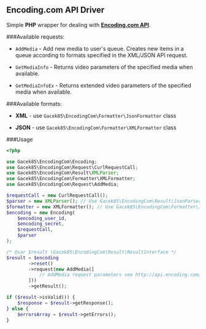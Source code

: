 Encoding.com API Driver
---

Simple **PHP** wrapper for dealing with **[Encoding.com API](http://api.encoding.com/)**.

###Available requests:

- `AddMedia` - Add new media to user's queue. Creates new items in a queue according to formats specified in the XML/JSON API request.

- `GetMediaInfo` - Returns video parameters of the specified media when available.

- `GetMediaInfoEx` - Returns extended video parameters of the specified media when available.


###Available formats:

- **XML** - use `Gacek85\EncodingCom\Formatter\JsonFormatter` class

- **JSON** - use `Gacek85\EncodingCom\Formatter\XMLFormatter` class


###Usage

``` php
<?php

use Gacek85\EncodingCom\Encoding;
use Gacek85\EncodingCom\Request\CurlRequestCall;
use Gacek85\EncodingCom\Result\XMLParser;
use Gacek85\EncodingCom\Formatter\XMLFormatter;
use Gacek85\EncodingCom\Request\AddMedia;

$requestCall = new CurlRequestCall();
$parser = new XMLParser(); // Use Gacek85\EncodingCom\Result\JsonParser for JSON calls
$formatter = new XMLFormatter(); // Use Gacek85\EncodingCom\Formatter\JsonFormatter for JSON calls
$encoding = new Encoding(
	$encoding_user_id,
	$encoding_secret,
	$requestCall,
	$parser
);

/* @var $result \Gacek85\EncodingCom\Result\ResultInterface */
$result = $encoding
		->reset()
        ->request(new AddMedia([
        	// AddMedia request parameters see http://api.encoding.com/#ActionList
        ]))
        ->getResult();

if ($result->isValid()) {
	$response = $result->getResponse();
} else {
	$errorsArray = $result->getErrors();
}
```
